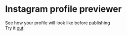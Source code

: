 # Instagram profile previewer
See how your profile will look like before publishing
<br />
Try it [out](https://wedusa.github.io/insta-previewer/)
